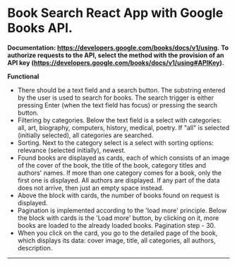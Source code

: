 # Book Search React App with Google Books API.

**Documentation: https://developers.google.com/books/docs/v1/using.**
**To authorize requests to the API, select the method with the provision of an API key (https://developers.google.com/books/docs/v1/using#APIKey).**

**Functional**

- There should be a text field and a search button. The substring entered by the user is used to search for books. The search trigger is either pressing Enter (when the text field has focus) or pressing the search button.
- Filtering by categories. Below the text field is a select with categories: all, art, biography, computers, history, medical, poetry. If "all" is selected (initially selected), all categories are searched.
- Sorting. Next to the category select is a select with sorting options: relevance (selected initially), newest.
- Found books are displayed as cards, each of which consists of an image of the cover of the book, the title of the book, category titles and authors' names. If more than one category comes for a book, only the first one is displayed. All authors are displayed. If any part of the data does not arrive, then just an empty space instead.
- Above the block with cards, the number of books found on request is displayed.
- Pagination is implemented according to the 'load more' principle. Below the block with cards is the 'Load more' button, by clicking on it, more books are loaded to the already loaded books. Pagination step - 30.
- When you click on the card, you go to the detailed page of the book, which displays its data: cover image, title, all categories, all authors, description.

---
